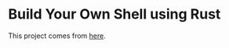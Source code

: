 # Build Your Own Shell using Rust

This project comes from [here](https://www.joshmcguigan.com/blog/build-your-own-shell-rust/).
